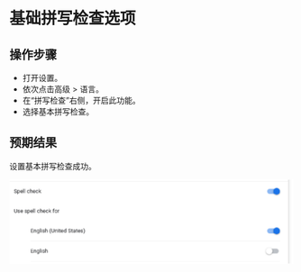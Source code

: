 # 基础拼写检查选项

## 操作步骤

- 打开设置。
- 依次点击高级 > 语言。
- 在“拼写检查”右侧，开启此功能。
- 选择基本拼写检查。

## 预期结果

设置基本拼写检查成功。

![基础拼写检查选项-1](./img/基础拼写检查选项-1.png)
